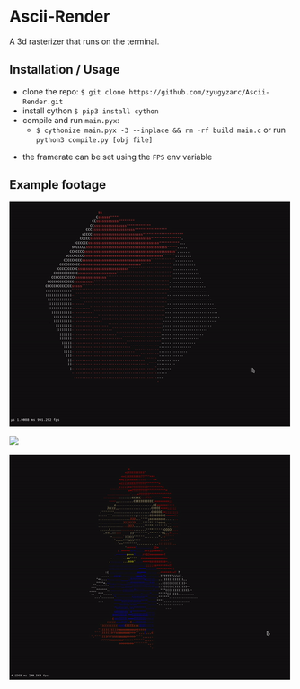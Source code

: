 # Ascii-Render
A 3d rasterizer that runs on the terminal.


## Installation / Usage
- clone the repo: `$ git clone https://github.com/zyugyzarc/Ascii-Render.git`
- install cython `$ pip3 install cython`
- compile and run `main.pyx`:
  - `$ cythonize main.pyx -3 --inplace && rm -rf build main.c`
  or run `python3 compile.py [obj file]`
* the framerate can be set using the `FPS` env variable

## Example footage

![](https://raw.githubusercontent.com/zyugyzarc/Ascii-Render/main/.github/color_example.gif)

![](https://raw.githubusercontent.com/zyugyzarc/Ascii-Render/main/.github/suzane_mouse.gif)

![](https://raw.githubusercontent.com/zyugyzarc/Ascii-Render/main/.github/mario.gif)
